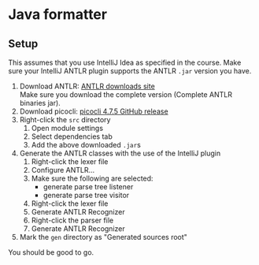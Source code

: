# Java formatter

## Setup
This assumes that you use IntelliJ Idea as specified in the course.
Make sure your IntelliJ ANTLR plugin supports the ANTLR `.jar` version you have.
1. Download ANTLR: [ANTLR downloads site](https://www.antlr.org/download.html) <br>
Make sure you download the complete version (Complete ANTLR <version> binaries jar).
2. Download picocli: [picocli 4.7.5 GitHub release](https://github.com/remkop/picocli/releases/tag/v4.7.5)
2. Right-click the `src` directory
   1. Open module settings
   2. Select dependencies tab
   3. Add the above downloaded `.jar`s
3. Generate the ANTLR classes with the use of the IntelliJ plugin
   1. Right-click the lexer file
   2. Configure ANTLR... 
   3. Make sure the following are selected:
      * generate parse tree listener
      * generate parse tree visitor
   4. Right-click the lexer file
   5. Generate ANTLR Recognizer
   6. Right-click the parser file
   7. Generate ANTLR Recognizer
4. Mark the `gen` directory as "Generated sources root"

You should be good to go.
